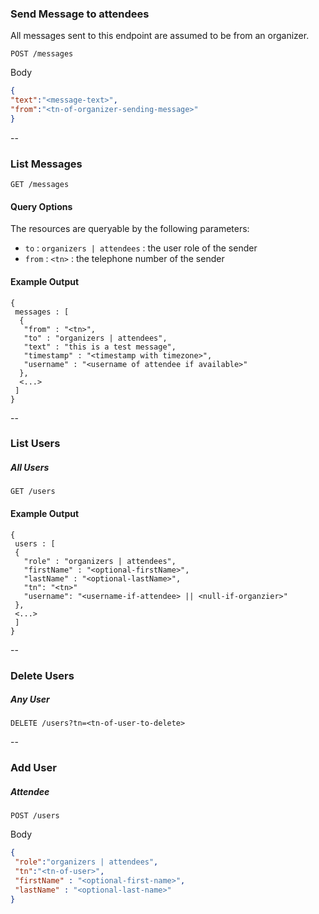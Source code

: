 ### Send Message to attendees
All messages sent to this endpoint are assumed to be from an organizer.

```
POST /messages
```
Body

```json
{
"text":"<message-text>",
"from":"<tn-of-organizer-sending-message>"
}
```

--
### List Messages

```
GET /messages
```

#### Query Options
The resources are queryable by the following parameters:

* `to` : `organizers | attendees` : the user role of the sender
* `from` : `<tn>` : the telephone number of the sender

#### Example Output

```
{
 messages : [
  {
   "from" : "<tn>",
   "to" : "organizers | attendees",
   "text" : "this is a test message",
   "timestamp" : "<timestamp with timezone>",
   "username" : "<username of attendee if available>"
  },
  <...>
 ]
}
```

--
### List Users

##### All Users

```
GET /users

```

#### Example Output
```
{
 users : [
 {
   "role" : "organizers | attendees",
   "firstName" : "<optional-firstName>",
   "lastName" : "<optional-lastName>",
   "tn": "<tn>"
   "username": "<username-if-attendee> || <null-if-organzier>"
 },
 <...>
 ]
}
```
--
### Delete Users
##### Any User

```
DELETE /users?tn=<tn-of-user-to-delete>

```
--
### Add User

##### Attendee

```
POST /users
```

Body

```json
{
 "role":"organizers | attendees",
 "tn":"<tn-of-user>",
 "firstName" : "<optional-first-name>",
 "lastName" : "<optional-last-name>"
}
```
